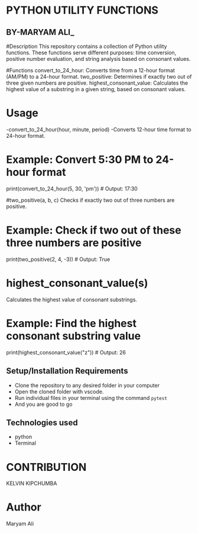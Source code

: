 # PYTHON UTILITY FUNCTIONS
## BY-MARYAM ALI_

#Description
This repository contains a collection of Python utility functions. These functions serve different purposes: time conversion, positive number evaluation, and string analysis based on consonant values.

#Functions
convert_to_24_hour: Converts time from a 12-hour format (AM/PM) to a 24-hour format.
two_positive: Determines if exactly two out of three given numbers are positive.
highest_consonant_value: Calculates the highest value of a substring in a given string, based on consonant values.

# Usage
-convert_to_24_hour(hour, minute, period)
-Converts 12-hour time format to 24-hour format.

# Example: Convert 5:30 PM to 24-hour format
print(convert_to_24_hour(5, 30, 'pm'))  # Output: 17:30  

#two_positive(a, b, c)
Checks if exactly two out of three numbers are positive.
# Example: Check if two out of these three numbers are positive
print(two_positive(2, 4, -3))  # Output: True

# highest_consonant_value(s)
Calculates the highest value of consonant substrings.
# Example: Find the highest consonant substring value
print(highest_consonant_value("z"))  # Output: 26

## Setup/Installation Requirements
- Clone the repository to any desired folder in your computer
- Open the cloned folder with vscode.
- Run individual files in your terminal using the command `pytest`
- And you are good to go

## Technologies used
- python
- Terminal


# CONTRIBUTION
KELVIN KIPCHUMBA 

# Author
Maryam Ali



